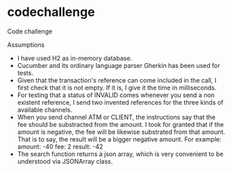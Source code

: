 # codechallenge
Code challenge

Assumptions

- I have used H2 as in-memory database.
- Cucumber and its ordinary language parser Gherkin has been used for tests.
- Given that the transaction's reference can come included in the call, I first check that it is not empty.
  If it is, I give it the time in milliseconds.
- For testing that a status of INVALID comes whenever you send a non existent reference,
  I send two invented references for the three kinds of available channels.
- When you send channel ATM or CLIENT, the instructions say that the fee should be substracted from
  the amount. I took for granted that if the amount is negative, the fee will be likewise substrated from 
  that amount. That is to say, the result will be a bigger negative amount. For example:
  amount: -40
  fee: 2
  result: -42
- The search function returns a json array, which is very convenient to be understood via JSONArray class.
 